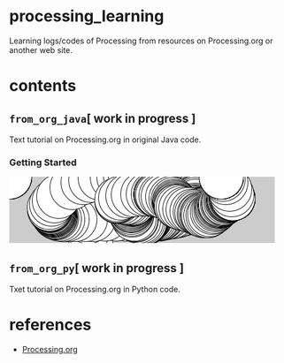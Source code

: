 # processing_learning
Learning logs/codes of Processing from resources on Processing.org or another web site.

# contents
## `from_org_java`[ work in progress ]
Text tutorial on Processing.org in original Java code.
### Getting Started
![output.png](https://github.com/KotaTakeda/processing_learning/blob/master/from_org_java/getting_started/output.png)

## `from_org_py`[ work in progress ]
Txet tutorial on Processing.org in Python code.

# references
- [Processing.org](https://processing.org/)

